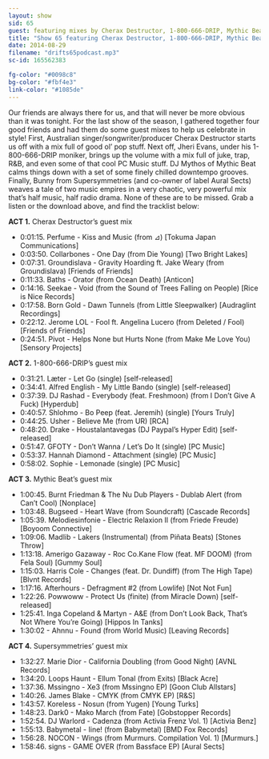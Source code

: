 ```yaml
---
layout: show
sid: 65
guest: featuring mixes by Cherax Destructor, 1-800-666-DRIP, Mythic Beat, Supersymmetries
title: "Show 65 featuring Cherax Destructor, 1-800-666-DRIP, Mythic Beat, Supersymmetries"
date: 2014-08-29
filename: "drifts65podcast.mp3"
sc-id: 165562383

fg-color: "#0098c8"
bg-color: "#fbf4e3"
link-color: "#1085de"
---
```


Our friends are always there for us, and that will never be more obvious than it was tonight. For the last show of the season, I gathered together four good friends and had them do some guest mixes to help us celebrate in style! First, Australian singer/songwriter/producer Cherax Destructor starts us off with a mix full of good ol’ pop stuff. Next off, Jheri Evans, under his 1-800-666-DRIP moniker, brings up the volume with a mix full of juke, trap, R&B, and even some of that cool PC Music stuff.  DJ Mythos of Mythic Beat calms things down with a set of some finely chilled downtempo grooves. Finally, Bunny from Supersymmetries (and co-owner of label Aural Sects) weaves a tale of two music empires in a very chaotic, very powerful mix that’s half music, half radio drama. None of these are to be missed. Grab a listen or the download above, and find the tracklist below:

**ACT 1.** Cherax Destructor’s guest mix

* 0:01:15. Perfume - Kiss and Music (from ⊿) [Tokuma Japan Communications]
* 0:03:50. Collarbones - One Day (from Die Young) [Two Bright Lakes]
* 0:07:31. Groundislava - Gravity Hoarding ft. Jake Weary (from Groundislava) [Friends of Friends]
* 0:11:33. Baths - Orator (from Ocean Death) [Anticon]
* 0:14:16. Seekae - Void (from the Sound of Trees Falling on People) [Rice is Nice Records]
* 0:17:58. Born Gold - Dawn Tunnels (from Little Sleepwalker) [Audraglint Recordings]
* 0:22:12. Jerome LOL - Fool ft. Angelina Lucero (from Deleted / Fool) [Friends of Friends]
* 0:24:51. Pivot - Helps None but Hurts None (from Make Me Love You) [Sensory Projects]

**ACT 2.** 1-800-666-DRIP’s guest mix

* 0:31:21. Læter - Let Go (single) [self-released]
* 0:34:41. Alfred English - My Little Bando (single) [self-released]
* 0:37:39. DJ Rashad - Everybody (feat. Freshmoon) (from I Don’t Give A Fuck) [Hyperdub]
* 0:40:57. Shlohmo - Bo Peep (feat. Jeremih) (single) [Yours Truly]
* 0:44:25. Usher - Believe Me (from UR) [RCA]
* 0:48:20. Drake - Houstalantavegas (DJ Paypal’s Hyper Edit) [self-released]
* 0:51:47. GFOTY - Don’t Wanna / Let’s Do It (single) [PC Music]
* 0:53:37. Hannah Diamond - Attachment (single) [PC Music]
* 0:58:02. Sophie - Lemonade (single) [PC Music]

**ACT 3.** Mythic Beat’s guest mix

* 1:00:45. Burnt Friedman & The Nu Dub Players - Dublab Alert (from Can’t Cool) [Nonplace]
* 1:03:48. Bugseed - Heart Wave (from Soundcraft) [Cascade Records]
* 1:05:39. Melodiesinfonie - Electric Relaxion II (from Friede Freude) [Boyoom Connective]
* 1:09:06. Madlib - Lakers (Instrumental) (from Piñata Beats) [Stones Throw]
* 1:13:18. Amerigo Gazaway - Roc Co.Kane Flow (feat. MF DOOM) (from Fela Soul) [Gummy Soul]
* 1:15:03. Harris Cole - Changes (feat. Dr. Dundiff) (from The High Tape) [Blvnt Records]
* 1:17:16. Afterhours - Defragment #2 (from Lowlife) [Not Not Fun]
* 1:22:26. Powwoww - Protect Us (finite) (from Miracle Down) [self-released]
* 1:25:41. Inga Copeland & Martyn - A&E (from Don’t Look Back, That’s Not Where You’re Going) [Hippos In Tanks]
* 1:30:02 - Ahnnu - Found (from World Music) [Leaving Records]

**ACT 4.** Supersymmetries’ guest mix

* 1:32:27. Marie Dior - California Doubling (from Good Night) [AVNL Records]
* 1:34:20. Loops Haunt - Ellum Tonal (from Exits) [Black Acre]
* 1:37:36. Mssingno - Xe3 (from Mssingno EP) [Goon Club Allstars]
* 1:40:26. James Blake - CMYK (from CMYK EP) [R&S]
* 1:43:57. Koreless - Nosun (from Yugen) [Young Turks]
* 1:48:23. Dark0 - Mako March (from Fate) [Gobstopper Records]
* 1:52:54. DJ Warlord - Cadenza (from Activia Frenz Vol. 1) [Activia Benz]
* 1:55:13. Babymetal - Iine! (from Babymetal) [BMD Fox Records]
* 1:56:28. NOCON - Wings (from Murmurs. Compilation Vol. 1) [Murmurs.]
* 1:58:46. signs - GAME OVER (from Bassface EP) [Aural Sects]
